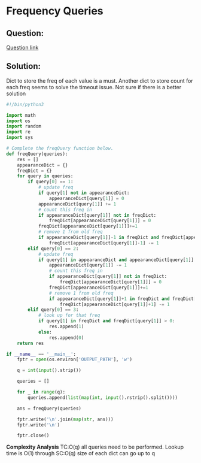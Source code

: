# Frequency Queries



## Question:

[Question link](https://www.hackerrank.com/challenges/frequency-queries/problem?h_l=interview&isFullScreen=true&playlist_slugs%5B%5D%5B%5D%5B%5D%5B%5D=interview-preparation-kit&playlist_slugs%5B%5D%5B%5D%5B%5D%5B%5D=dictionaries-hashmaps&h_r=next-challenge&h_v=zen)

  
  

## Solution:
Dict to store the freq of each value is a must. Another dict to store count for each freq seems to solve the timeout issue. Not sure if there is a better solution

```python
#!/bin/python3

import math
import os
import random
import re
import sys

# Complete the freqQuery function below.
def freqQuery(queries):
    res = []
    appearanceDict = {}
    freqDict = {}
    for query in queries:
        if query[0] == 1:
            # update freq
            if query[1] not in appearanceDict:
                appearanceDict[query[1]] = 0
            appearanceDict[query[1]] += 1
            # count this freq in
            if appearanceDict[query[1]] not in freqDict:
                freqDict[appearanceDict[query[1]]] = 0
            freqDict[appearanceDict[query[1]]]+=1
            # remove 1 from old freq
            if appearanceDict[query[1]]-1 in freqDict and freqDict[appearanceDict[query[1]]-1] > 0:
                freqDict[appearanceDict[query[1]]-1] -= 1
        elif query[0] == 2:
            # update freq
            if query[1] in appearanceDict and appearanceDict[query[1]] > 0:
                appearanceDict[query[1]] -= 1
                # count this freq in
                if appearanceDict[query[1]] not in freqDict:
                    freqDict[appearanceDict[query[1]]] = 0
                freqDict[appearanceDict[query[1]]]+=1
                # remove 1 from old freq
                if appearanceDict[query[1]]+1 in freqDict and freqDict[appearanceDict[query[1]]+1] > 0:
                    freqDict[appearanceDict[query[1]]+1] -= 1
        elif query[0] == 3:
            # look up for that freq
            if query[1] in freqDict and freqDict[query[1]] > 0:
                res.append(1)
            else:
                res.append(0)
    return res

if __name__ == '__main__':
    fptr = open(os.environ['OUTPUT_PATH'], 'w')

    q = int(input().strip())

    queries = []

    for _ in range(q):
        queries.append(list(map(int, input().rstrip().split())))

    ans = freqQuery(queries)

    fptr.write('\n'.join(map(str, ans)))
    fptr.write('\n')

    fptr.close()

```
**Complexity Analysis**
TC:O(q) all queries need to be performed. Lookup time is O(1) through
SC:O(q) size of each dict can go up to q